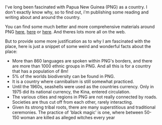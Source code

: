 
I've long been fascinated with Papua New Guinea (PNG) as a country. I don't exactly know why, so to find out, i'm publishing some reading and writing about and around the country.

You can find some much better and more comprehensive materials around PNG [here](https://www.cia.gov/the-world-factbook/countries/papua-new-guinea/#transnational-issues), [here](https://en.wikipedia.org/wiki/Papua_New_Guinea) or [here](https://www.worldatlas.com/articles/top-10-interesting-facts-about-papua-new-guinea.html#:~:text=Several%20cultures%20in%20Papua%20New,every%20year%20in%20this%20country.). And theres lots more all on the web. 

But to provide some more justification as to why I am fascinated with the place, here is just a snippet of some weird and wonderful facts about the place:

- More than 860 languages are spoken within PNG's borders, and there are more than 1000 ethnic groups in PNG. And all this is for a country that has a population of 8m!
- 5% of the worlds biodiversity can be found in PNG.
- It is a country where cannibalism is still somewhat practiced.
- Until the 1960s, seashells were used as the countries currency. Only in 1975 did its national currency, the Kina, entered circulation.
- The various cities and regions in PNG are not really connected by roads. Societies are thus cut off from each other, rarely interacting. 
- Given its strong tribal roots, there are many superstitious and traditional ceremonies. The practice of 'black magic' is one, where between 50-150 woman are killed as alleged witches every year


